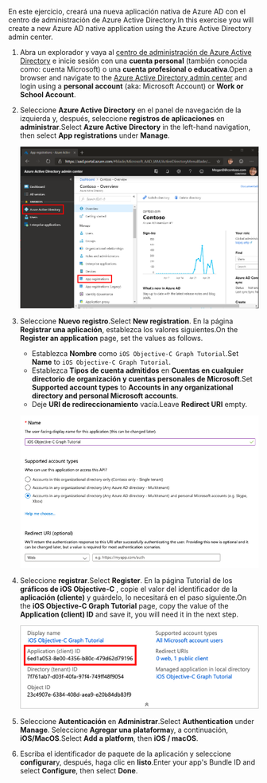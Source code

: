 <!-- markdownlint-disable MD002 MD041 -->

<span data-ttu-id="52b36-101">En este ejercicio, creará una nueva aplicación nativa de Azure AD con el centro de administración de Azure Active Directory.</span><span class="sxs-lookup"><span data-stu-id="52b36-101">In this exercise you will create a new Azure AD native application using the Azure Active Directory admin center.</span></span>

1. <span data-ttu-id="52b36-102">Abra un explorador y vaya al [centro de administración de Azure Active Directory](https://aad.portal.azure.com) e inicie sesión con una **cuenta personal** (también conocida como: cuenta Microsoft) o una **cuenta profesional o educativa**.</span><span class="sxs-lookup"><span data-stu-id="52b36-102">Open a browser and navigate to the [Azure Active Directory admin center](https://aad.portal.azure.com) and login using a **personal account** (aka: Microsoft Account) or **Work or School Account**.</span></span>

1. <span data-ttu-id="52b36-103">Seleccione **Azure Active Directory** en el panel de navegación de la izquierda y, después, seleccione **registros de aplicaciones** en **administrar**.</span><span class="sxs-lookup"><span data-stu-id="52b36-103">Select **Azure Active Directory** in the left-hand navigation, then select **App registrations** under **Manage**.</span></span>

    ![<span data-ttu-id="52b36-104">Una captura de pantalla de los registros de la aplicación</span><span class="sxs-lookup"><span data-stu-id="52b36-104">A screenshot of the App registrations</span></span> ](./images/aad-portal-app-registrations.png)

1. <span data-ttu-id="52b36-105">Seleccione **Nuevo registro**.</span><span class="sxs-lookup"><span data-stu-id="52b36-105">Select **New registration**.</span></span> <span data-ttu-id="52b36-106">En la página **Registrar una aplicación**, establezca los valores siguientes.</span><span class="sxs-lookup"><span data-stu-id="52b36-106">On the **Register an application** page, set the values as follows.</span></span>

    - <span data-ttu-id="52b36-107">Establezca **Nombre** como `iOS Objective-C Graph Tutorial`.</span><span class="sxs-lookup"><span data-stu-id="52b36-107">Set **Name** to `iOS Objective-C Graph Tutorial`.</span></span>
    - <span data-ttu-id="52b36-108">Establezca **Tipos de cuenta admitidos** en **Cuentas en cualquier directorio de organización y cuentas personales de Microsoft**.</span><span class="sxs-lookup"><span data-stu-id="52b36-108">Set **Supported account types** to **Accounts in any organizational directory and personal Microsoft accounts**.</span></span>
    - <span data-ttu-id="52b36-109">Deje **URI de redireccionamiento** vacía.</span><span class="sxs-lookup"><span data-stu-id="52b36-109">Leave **Redirect URI** empty.</span></span>

    ![Captura de pantalla de la página registrar una aplicación](./images/aad-register-an-app.png)

1. <span data-ttu-id="52b36-111">Seleccione **registrar**.</span><span class="sxs-lookup"><span data-stu-id="52b36-111">Select **Register**.</span></span> <span data-ttu-id="52b36-112">En la página Tutorial de los **gráficos de iOS Objective-C** , copie el valor del identificador de la **aplicación (cliente)** y guárdelo, lo necesitará en el paso siguiente.</span><span class="sxs-lookup"><span data-stu-id="52b36-112">On the **iOS Objective-C Graph Tutorial** page, copy the value of the **Application (client) ID** and save it, you will need it in the next step.</span></span>

    ![Captura de pantalla del identificador de la aplicación del nuevo registro de la aplicación](./images/aad-application-id.png)

1. <span data-ttu-id="52b36-114">Seleccione **Autenticación** en **Administrar**.</span><span class="sxs-lookup"><span data-stu-id="52b36-114">Select **Authentication** under **Manage**.</span></span> <span data-ttu-id="52b36-115">Seleccione **Agregar una plataforma**y, a continuación, **iOS/MacOS**.</span><span class="sxs-lookup"><span data-stu-id="52b36-115">Select **Add a platform**, then **iOS / macOS**.</span></span>

1. <span data-ttu-id="52b36-116">Escriba el identificador de paquete de la aplicación y seleccione **configurar**y, después, haga clic en **listo**.</span><span class="sxs-lookup"><span data-stu-id="52b36-116">Enter your app's Bundle ID and select **Configure**, then select **Done**.</span></span>

